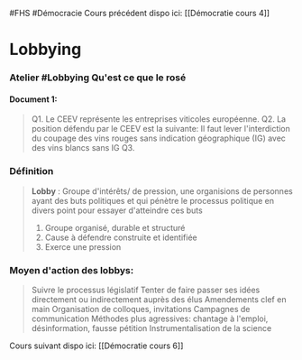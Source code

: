 #FHS #Démocracie
Cours précédent dispo ici: [[Démocratie cours 4]]
# Lobbying

### Atelier #Lobbying Qu'est ce que le rosé
#### Document 1:
>Q1. Le CEEV représente les entreprises viticoles européenne.
>Q2. La position défendu par le CEEV est la suivante: Il faut lever l'interdiction du coupage des vins rouges sans indication géographique (IG) avec des vins blancs sans IG
>Q3. 


### Définition
> **Lobby** : Groupe d'intérêts/ de pression, une organisions de personnes ayant des buts politiques et qui pénètre le processus politique en divers point pour essayer d'atteindre ces buts
> 	1. Groupe organisé, durable et structuré
> 	2. Cause à défendre construite et identifiée
> 	3. Exerce une pression

### Moyen d'action des lobbys:
> Suivre le processus législatif
> Tenter de faire passer ses idées directement ou indirectement auprès des élus
> Amendements clef en main
> Organisation de colloques, invitations
> Campagnes de communication
> Méthodes plus agressives: chantage à l'emploi, désinformation, fausse pétition
> Instrumentalisation de la science

Cours suivant dispo ici: [[Démocratie cours 6]]